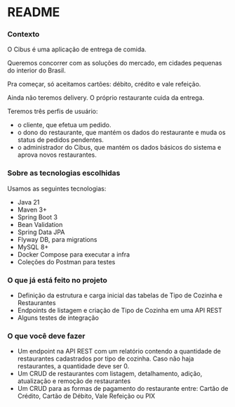 # README

### Contexto

O Cibus é uma aplicação de entrega de comida.

Queremos concorrer com as soluções do mercado, em cidades pequenas do interior do Brasil.

Pra começar, só aceitamos cartões:  débito, crédito e vale refeição.

Ainda não teremos delivery. O próprio restaurante cuida da entrega.

Teremos três perfis de usuário:

- o cliente, que efetua um pedido.
- o dono do restaurante, que mantém os dados do restaurante e muda os status de pedidos pendentes.
- o administrador do Cibus, que mantém os dados básicos do sistema e aprova novos restaurantes.

### Sobre as tecnologias escolhidas

Usamos as seguintes tecnologias:

- Java 21
- Maven 3+
- Spring Boot 3
- Bean Validation
- Spring Data JPA
- Flyway DB, para migrations
- MySQL 8+
- Docker Compose para executar a infra
- Coleções do Postman para testes

### O que já está feito no projeto

- Definição da estrutura e carga inicial das tabelas de Tipo de Cozinha e Restaurantes
- Endpoints de listagem e criação de Tipo de Cozinha em uma API REST
- Alguns testes de integração

### O que você deve fazer

- Um endpoint na API REST com um relatório contendo a quantidade de restaurantes cadastrados por tipo de cozinha. Caso não haja restaurantes, a quantidade deve ser 0.
- Um CRUD de restaurantes com listagem, detalhamento, adição, atualização e remoção de restaurantes
- Um CRUD para as formas de pagamento do restaurante entre: Cartão de Crédito, Cartão de Débito, Vale Refeição ou PIX